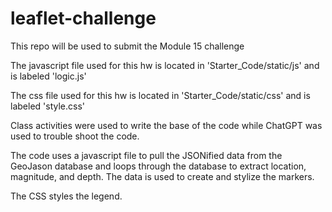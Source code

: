 # leaflet-challenge
This repo will be used to submit the Module 15 challenge

The javascript file used for this hw is located in 'Starter_Code/static/js' and is labeled 'logic.js'

The css file used for this hw is located in 'Starter_Code/static/css' and is labeled 'style.css'

Class activities were used to write the base of the code while ChatGPT was used to trouble shoot the code.

The code uses a javascript file to pull the JSONified data from the GeoJason database and loops through the database to extract location, magnitude, and depth. The data is used to create and stylize the markers.

The CSS styles the legend.
